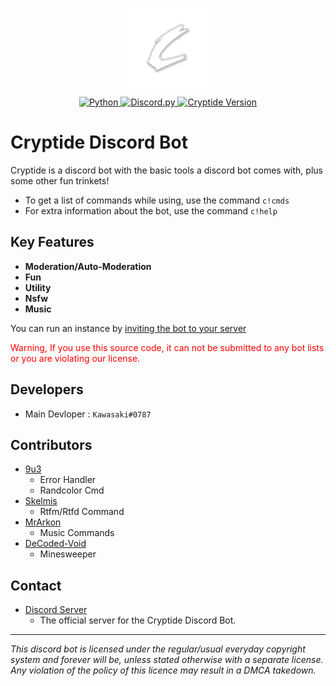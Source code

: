 <p align="center">
	<a href="#">
		<img align="center"
			width="128"
			alt="Logo"
			src="/Images/Logo.png">
	</a>
</p>

<p align="center">
<a href="https://www.python.org/">
	<img alt="Python" src="https://img.shields.io/badge/Python 3.9+-282C34?logo=Python">
</a>
<a href="https://pypi.org/project/discord.py/">
	<img alt="Discord.py" src="https://img.shields.io/badge/Discord.py 1.7+-282C34?logo=Discord">
</a>
<a href="https://github.com/TracedPoints/cryptide-db#">
	<img alt="Cryptide Version" src="https://img.shields.io/badge/v2.4.7-282C34?">
</a>


# Cryptide Discord Bot
Cryptide is a discord bot with the basic tools a discord bot comes with, plus some other fun trinkets!
- To get a list of commands while using, use the command `c!cmds`
- For extra information about the bot, use the command `c!help`

## Key Features
- **Moderation/Auto-Moderation**
- **Fun**
- **Utility**
- **Nsfw**
- **Music**

You can run an instance by [inviting the bot to your server](https://discord.com/api/oauth2/authorize?client_id=811349622709944390&permissions=8&scope=bot)
<p style="color:red">Warning, If you use this source code, it can not be submitted to any bot lists or you are violating our license.</p>

## Developers
- Main Devloper : `Kawasaki#0787`

## Contributors
- [9u3](https://github.com/9u3/)
  - Error Handler
  - Randcolor Cmd
- [Skelmis](https://github.com/skelmis/)
  - Rtfm/Rtfd Command
- [MrArkon](https://github.com/MrArkon/)
  - Music Commands
- [DeCoded-Void](https://github.com/DeCoded-Void/)
  - Minesweeper

## Contact
- [Discord Server](https://discord.gg/8JuseZMjzf)
  - The official server for the Cryptide Discord Bot.

----
*This discord bot is licensed under the regular/usual everyday copyright system and forever will be, unless stated otherwise with a separate license. Any violation of the policy of this licence may result in a DMCA takedown.*
